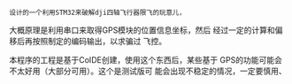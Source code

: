 
    设计的一个利用STM32来破解dji四轴飞行器限飞的玩意儿，
大概原理是利用串口来取得GPS模块的位置信息坐标，然后
经过一定的计算和偏移后再按照制定的编码输出，以求骗过
飞控。

本程序的工程是基于CoIDE创建，使用这个东西后，某些基于
GPS的功能可能会不太好用（大部分可用）。这个是测试版可
能会出现不稳定的情况，一定要慎用、